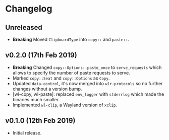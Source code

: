 # Changelog

## Unreleased

- **Breaking** Moved `ClipboardType` into `copy::` and `paste::`.

## v0.2.0 (17th Feb 2019)

- **Breaking** Changed `copy::Options::paste_once` to `serve_requests` which
  allows to specify the number of paste requests to serve.
- Marked `copy::Seat` and `copy::Options` as `Copy`.
- Updated `data-control`, it's now merged into `wlr-protocols` so no further
  changes without a version bump.
- [wl-copy, wl-paste]: replaced `env_logger` with `stderrlog` which made the
  binaries much smaller.
- Implemented `wl-clip`, a Wayland version of `xclip`.

## v0.1.0 (12th Feb 2019)

- Initial release.
